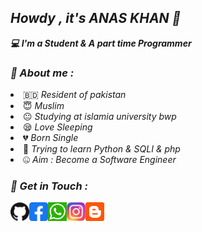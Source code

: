 <!-- Github README -->
<h2><b><i>Howdy , it's ANAS KHAN 👋</i></b></h2>
<b><i>💻 I'm a Student & A part time Programmer</i></b>

<h3><b><i>🤠 About me :</i></b></h3>
<li> 🇧🇩 <i>Resident of pakistan</i></li>
<li> 😇 <i>Muslim</i></li>
<li> 😐 <i>Studying at islamia university bwp</i></li>
<li> 😪 <i>Love Sleeping</i></li>
<li> 💔 <i>Born Single</i></li>
<li> 🐍 <i>Trying to learn Python & SQLI & php </i></li>
<li> 🤐 <i>Aim : Become a Software Engineer</i></li>


<h3><b><i>📡 Get in Touch :</i></b></h3>
<a href="https://github.com/technicalxl"><img align="left" title="Github" alt="Github" width="30px" src="assets/github.png" /></a>
<a href="https://web.facebook.com/xllearners"><img align="left" title="Facebook" alt="Facebook" width="30px" src="assets/facebook.png" /></a>
<a href="https://wa.link/rp3b6h"><img align="left" title="whatsapp" alt="whatsapp" width="30px" src="assets/whatsapp.png" /></a>
<a href="https://www.instagram.com/technicalxl/"><img align="left" title="Instagram" alt="Instagram" width="30px" src="assets/instagram.png" /></a>
<a href="https://technicalxl09.blogspot.com/"><img align="left" title="blog" alt="blog" width="30px" src="assets/blog.png" /></a>


